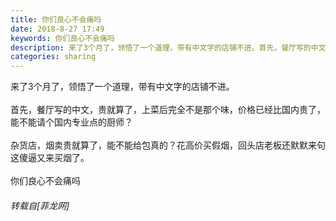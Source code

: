 ```yaml
---
title: 你们良心不会痛吗
date: 2018-8-27 17:49
keywords: 你们良心不会痛吗
description: 来了3个月了，领悟了一个道理，带有中文字的店铺不进。首先，餐厅写的中文，贵就算了，上菜后完全不是那个味，价格已经比国内贵了，能不能请个国内专业点的厨师？杂货店，烟卖贵就算了，能不能给包真的？花高价买假烟，回头店老板还默默来句这傻逼又来买烟了。你们良心不会痛吗
categories: sharing
---
```

<td class="t_f" id="postmessage_1691893">

来了3个月了，领悟了一个道理，带有中文字的店铺不进。<br/>
<br/>
首先，餐厅写的中文，贵就算了，上菜后完全不是那个味，价格已经比国内贵了，能不能请个国内专业点的厨师？<br/>
<br/>
杂货店，烟卖贵就算了，能不能给包真的？花高价买假烟，回头店老板还默默来句这傻逼又来买烟了。<br/>
<br/>
你们良心不会痛吗</td>
###### 转载自[菲龙网]